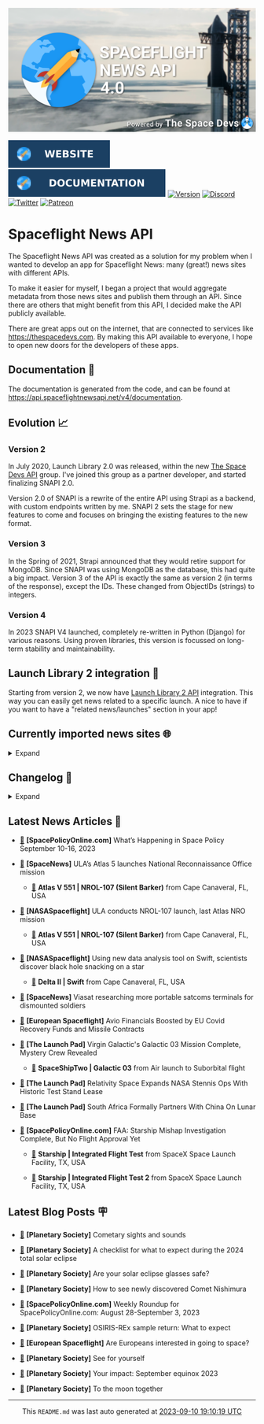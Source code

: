 ![Cover](https://raw.githubusercontent.com/TheSpaceDevs/spaceflightnewsapi/main/.github/profile/assets/snapi_poster.png)

[![Website](https://raw.githubusercontent.com/TheSpaceDevs/spaceflightnewsapi/main/.github/profile/assets/badge_snapi_website.svg)](https://spaceflightnewsapi.net/)
[![Documentation](https://raw.githubusercontent.com/TheSpaceDevs/spaceflightnewsapi/main/.github/profile/assets/badge_snapi_doc.svg)](https://api.spaceflightnewsapi.net/v4/docs)
[![Version](https://img.shields.io/github/v/release/TheSpaceDevs/spaceflightnewsapi?style=for-the-badge)](https://github.com/TheSpaceDevs/spaceflightnewsapi/releases/tag/v4.0.4)
[![Discord](https://img.shields.io/badge/Discord-%237289DA.svg?style=for-the-badge&logo=discord&logoColor=white)](https://discord.gg/p7ntkNA)
[![Twitter](https://img.shields.io/badge/Twitter-%231DA1F2.svg?style=for-the-badge&logo=Twitter&logoColor=white)](https://twitter.com/the_snapi)
[![Patreon](https://img.shields.io/badge/Patreon-F96854?style=for-the-badge&logo=patreon&logoColor=white)](https://www.patreon.com/TheSpaceDevs)

# Spaceflight News API

The Spaceflight News API was created as a solution for my problem when I wanted to develop an app for Spaceflight News: many (great!) news sites with different APIs.

To make it easier for myself, I began a project that would aggregate metadata from those news sites and publish them through an API. Since there are others that might benefit from this API, I decided make the API publicly available.

There are great apps out on the internet, that are connected to services like <https://thespacedevs.com>. By making this API available to everyone, I hope to open new doors for the developers of these apps.

## Documentation 📖

The documentation is generated from the code, and can be found at <https://api.spaceflightnewsapi.net/v4/documentation>.

## Evolution 📈

### Version 2

In July 2020, Launch Library 2.0 was released, within the new <a href="https://thespacedevs.com">The Space Devs API</a> group. I've joined this group as a partner developer, and started finalizing SNAPI 2.0.

Version 2.0 of SNAPI is a rewrite of the entire API using Strapi as a backend, with custom endpoints written by me.
SNAPI 2 sets the stage for new features to come and focuses on bringing the existing features to the new format.

### Version 3

In the Spring of 2021, Strapi announced that they would retire support for MongoDB. Since SNAPI was using MongoDB as the database, this had quite a big impact.
Version 3 of the API is exactly the same as version 2 (in terms of the response), except the IDs. These changed from ObjectIDs (strings) to integers.

### Version 4
In 2023 SNAPI V4 launched, completely re-written in Python (Django) for various reasons.
Using proven libraries, this version is focussed on long-term stability and maintainability.

## Launch Library 2 integration 🚀

Starting from version 2, we now have <a href="https://thespacedevs.com/llapi">Launch Library 2 API</a> integration. This way you can easily get news related to a specific launch.
A nice to have if you want to have a "related news/launches" section in your app!

## Currently imported news sites 🌐

<details>
<summary>Expand</summary>

- AmericaSpace
- Arstechnica
- Blue Origin
- CNBC
- ESA
- ElonX
- Euronews
- European Spaceflight
- Jet Propulsion Laboratory
- NASA
- NASASpaceflight
- National Geographic
- National Space Society
- Phys
- Planetary Society
- Reuters
- Space.com
- SpaceFlight Insider
- SpaceNews
- SpacePolicyOnline.com
- SpaceX
- Spaceflight Now
- SyFy
- TechCrunch
- Teslarati
- The Drive
- The Japan Times
- The Launch Pad
- The National
- The New York Times
- The Space Devs
- The Space Review
- The Verge
- The Wall Street Journal
- United Launch Alliance
- Virgin Galactic


</details>

## Changelog 📝
<details>
<summary>Expand</summary>

# V4.0.0

- Rewritten in Python and Django.

# V3.4.0

- Package updates
- Sentry fixes

# V3.0.0

- Package updates

### V3.2.0

- Various Sentry issues fixed

### V3.1.0

- Strapi updates
- Sentry updates
- Admin interface updates

### V3.0.0

- Switch to use Postgres as database

### V2.3.0

- The lost "article per (LL2) event" endpoint is back
- Changed the G4L logo on the site
- Added Sentry again, via the new Strapi plugin
- Changed from amqplib to amqp-connection-manager
- Updated to Strapi 3.5.3

### v2.2.0

- Dependency updates
- Code cleanup
- Admin side of things

### v2.1.0

- Backend changes on how new content is processed
- Package updates

### v2.0.0

- Complete rewrite of the app, focusing on existing features

</details>



## Latest News Articles 📰
- <a href="https://spacepolicyonline.com/news/whats-happening-in-space-policy-september-10-16-2023/" >🔗</a> **[SpacePolicyOnline.com]** What’s Happening in Space Policy September 10-16, 2023


- <a href="https://spacenews.com/ulas-atlas-5-launches-national-reconnaissance-office-mission/" >🔗</a> **[SpaceNews]** ULA’s Atlas 5 launches National Reconnaissance Office mission


  - <a href="https://go4liftoff.com/launch/id/e9a5015d-aa12-4f65-9888-1248ff67ba6e" >🚀</a> **Atlas V 551 | NROL-107 (Silent Barker)** from Cape Canaveral, FL, USA



- <a href="https://www.nasaspaceflight.com/2023/09/ula-nrol-107/" >🔗</a> **[NASASpaceflight]** ULA conducts NROL-107 launch, last Atlas NRO mission


  - <a href="https://go4liftoff.com/launch/id/e9a5015d-aa12-4f65-9888-1248ff67ba6e" >🚀</a> **Atlas V 551 | NROL-107 (Silent Barker)** from Cape Canaveral, FL, USA



- <a href="https://www.nasaspaceflight.com/2023/09/swift-j0230/" >🔗</a> **[NASASpaceflight]** Using new data analysis tool on Swift, scientists discover black hole snacking on a star


  - <a href="https://go4liftoff.com/launch/id/db02116f-17ba-429a-b6c1-8e7f13b5e787" >🚀</a> **Delta II | Swift** from Cape Canaveral, FL, USA



- <a href="https://spacenews.com/viasat-researching-more-portable-satcoms-terminals-for-dismounted-soldiers/" >🔗</a> **[SpaceNews]** Viasat researching more portable satcoms terminals for dismounted soldiers


- <a href="https://europeanspaceflight.com/avio-financials-boosted-by-eu-covid-recovery-funds-and-missile-contracts/" >🔗</a> **[European Spaceflight]** Avio Financials Boosted by EU Covid Recovery Funds and Missile Contracts


- <a href="https://tlpnetwork.com/news/2023/09/virgin-galactic-galactic-03-mission-complete-mystery-crew-revealed" >🔗</a> **[The Launch Pad]** Virgin Galactic's Galactic 03 Mission Complete, Mystery Crew Revealed


  - <a href="https://go4liftoff.com/launch/id/3a26da85-1135-4784-b55a-6c5185e0aab6" >🚀</a> **SpaceShipTwo | Galactic 03** from Air launch to Suborbital flight



- <a href="https://tlpnetwork.com/news/2023/09/relativity-space-expands-nasa-stennis-ops-with-historic-test-stand-lease" >🔗</a> **[The Launch Pad]** Relativity Space Expands NASA Stennis Ops With Historic Test Stand Lease


- <a href="https://tlpnetwork.com/news/2023/09/south-africa-formally-partners-china-on-lunar-base" >🔗</a> **[The Launch Pad]** South Africa Formally Partners With China On Lunar Base


- <a href="https://spacepolicyonline.com/news/faa-starship-mishap-investigation-complete-but-no-flight-approval-yet/" >🔗</a> **[SpacePolicyOnline.com]** FAA: Starship Mishap Investigation Complete, But No Flight Approval Yet


  - <a href="https://go4liftoff.com/launch/id/e32d375f-0d6e-4e54-b4f2-2b49db657fca" >🚀</a> **Starship | Integrated Flight Test** from SpaceX Space Launch Facility, TX, USA

  - <a href="https://go4liftoff.com/launch/id/04b91bb8-38a7-4868-b025-4bbe05d1fbfe" >🚀</a> **Starship | Integrated Flight Test 2** from SpaceX Space Launch Facility, TX, USA





## Latest Blog Posts 🪧

- <a href="https://www.planetary.org/the-downlink/cometary-sights-and-sounds" >🔗</a> **[Planetary Society]** Cometary sights and sounds


- <a href="https://www.planetary.org/articles/eclipse-2024-checklist" >🔗</a> **[Planetary Society]** A checklist for what to expect during the 2024 total solar eclipse


- <a href="https://www.planetary.org/articles/are-your-solar-eclipse-glasses-safe" >🔗</a> **[Planetary Society]** Are your solar eclipse glasses safe?


- <a href="https://www.planetary.org/articles/how-to-see-newly-discovered-comet-nishimura" >🔗</a> **[Planetary Society]** How to see newly discovered Comet Nishimura


- <a href="https://spacepolicyonline.com/news/weekly-roundup-for-spacepolicyonline-com-august-28-september-3-2023/" >🔗</a> **[SpacePolicyOnline.com]** Weekly Roundup for SpacePolicyOnline.com: August 28-September 3, 2023


- <a href="https://www.planetary.org/articles/osiris-rex-sample-return-what-to-expect" >🔗</a> **[Planetary Society]** OSIRIS-REx sample return: What to expect


- <a href="https://europeanspaceflight.substack.com/p/are-europeans-interested-in-going" >🔗</a> **[European Spaceflight]** Are Europeans interested in going to space?


- <a href="https://www.planetary.org/the-downlink/see-for-yourself" >🔗</a> **[Planetary Society]** See for yourself


- <a href="https://www.planetary.org/articles/your-impact-september-equinox-2023" >🔗</a> **[Planetary Society]** Your impact: September equinox 2023


- <a href="https://www.planetary.org/articles/to-the-moon-together" >🔗</a> **[Planetary Society]** To the moon together




<hr>
  <div align="center">
  This <code>README.md</code> was last auto generated at <a href="https://www.timeanddate.com/worldclock/fixedtime.html?iso=20230910T191019">2023-09-10 19:10:19 UTC</a>
  <br>
</div>